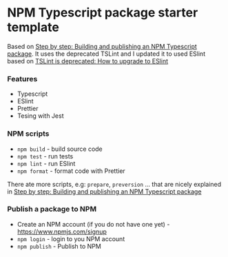 # NPM Typescript package starter template

Based on [Step by step: Building and publishing an NPM Typescript package](https://itnext.io/step-by-step-building-and-publishing-an-npm-typescript-package-44fe7164964c). It uses the deprecated TSLint and I updated it to used ESlint based on [TSLint is deprecated: How to upgrade to ESlint](https://www.darraghoriordan.com/2020/03/06/upgrade-tslint-deprecated-to-eslint/)

### Features

- Typescript
- ESlint
- Prettier
- Tesing with Jest

### NPM scripts

- `npm build` - build source code
- `npm test` - run tests
- `npm lint` - run ESlint
- `npm format` - format code with Prettier

There ate more scripts, e.g: `prepare`, `preversion` ... that are nicely explained in [Step by step: Building and publishing an NPM Typescript package](https://itnext.io/step-by-step-building-and-publishing-an-npm-typescript-package-44fe7164964c)

### Publish a package to NPM

- Create an NPM account (if you do not have one yet) - https://www.npmjs.com/signup
- `npm login` - login to you NPM account
- `npm publish` - Publish to NPM
